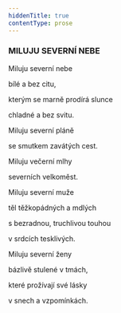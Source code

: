 ```yaml
---
hiddenTitle: true
contentType: prose
---
```


<section>

### MILUJU SEVERNÍ NEBE

Miluju severní nebe 

bílé a bez citu, 

kterým se marně prodírá slunce 

chladné a bez svitu.

Miluju severní pláně 

se smutkem zavátých cest. 

Miluju večerní mlhy 

severních velkoměst.

Miluju severní muže 

těl těžkopádných a mdlých 

s bezradnou, truchlivou touhou 

v srdcích tesklivých.

Miluju severní ženy 

bázlivě stulené v tmách, 

které prožívají své lásky 

v snech a vzpomínkách.

</section>
